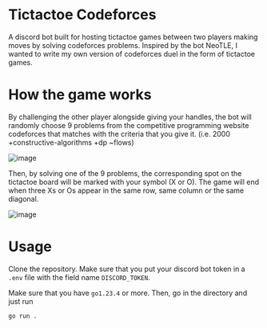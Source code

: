 # Tictactoe Codeforces
A discord bot built for hosting tictactoe games between two players making moves by solving codeforces problems. Inspired by the bot NeoTLE, I wanted to write my own version of codeforces duel in the form of tictactoe games.

# How the game works
By challenging the other player alongside giving your handles, the bot will randomly choose 9 problems from the competitive programming website codeforces that matches with the criteria that you give it. (i.e. 2000 +constructive-algorithms +dp ~flows) 

![image](https://github.com/user-attachments/assets/a20e002f-d231-4aa4-a278-6476d0d59a0b)

Then, by solving one of the 9 problems, the corresponding spot on the tictactoe board will be marked with your symbol (X or O). The game will end when three Xs or Os appear in the same row, same column or the same diagonal.

![image](https://github.com/user-attachments/assets/91d36a7a-7a11-45e2-8e6f-49cc910fbb80)

# Usage
Clone the repository. Make sure that you put your discord bot token in a `.env` file with the field name `DISCORD_TOKEN`.

Make sure that you have `go1.23.4` or more. Then, go in the directory and just run

```
go run .
```
